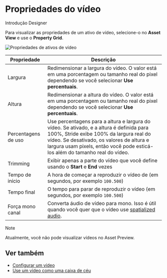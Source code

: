 # Propriedades do vídeo

<span class="badge text-bg-primary">Introdução</span>
<span class="badge text-bg-success">Designer</span>

Para visualizar as propriedades de um ativo de vídeo, selecione-o no **Asset View** e use o **Property Grid**.

![ Propriedades de ativos de vídeo](media/video-asset-properties.png)

| Propriedade | Descrição |
|-----------| -----------
| Largura | Redimensionar a largura do vídeo. O valor está em uma porcentagem ou tamanho real do pixel dependendo se você selecionar **Use percentuais**. |
| Altura | Redimensionar a altura do vídeo. O valor está em uma porcentagem ou tamanho real do pixel dependendo se você selecionar **Use percentuais**. |
| Percentagens de uso | Use percentagens para a altura e largura do vídeo. Se ativado, e a altura é definida para 100%, Stride exibe 100% da largura real do vídeo. Se desativado, os valores de altura e largura usam pixels, então você pode esticá-los além do tamanho real do vídeo. |
| Trimming | Exibir apenas a parte do vídeo que você define usando o **Start** e **End** vezes |
| Tempo de início | A hora de começar a reproduzir o vídeo de (em segundos, por exemplo `100.500`) |
| Tempo final | O tempo para parar de reproduzir o vídeo (em segundos, por exemplo `100.500`) |
| Força mono canal | Converta áudio de vídeo para mono. Isso é útil quando você quer que o vídeo use [spatialized audio](../audio/spatialized-audio.md). |


> [!Note]
> Atualmente, você não pode visualizar vídeos no Asset Preview.

## Ver também

* [Configurar um vídeo](set-up-a-video.md)
* [Use um vídeo como uma caixa de céu](use-a-video-as-a-skybox.md)